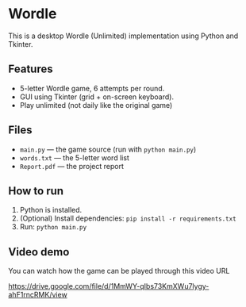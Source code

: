 # Wordle

This is a desktop Wordle (Unlimited) implementation using Python and Tkinter.

## Features
- 5-letter Wordle game, 6 attempts per round.
- GUI using Tkinter (grid + on-screen keyboard).
- Play unlimited (not daily like the original game)

## Files
- `main.py` — the game source (run with `python main.py`)
- `words.txt` — the 5-letter word list
- `Report.pdf` — the project report 

## How to run
1. Python is installed.
2. (Optional) Install dependencies: `pip install -r requirements.txt`
3. Run: `python main.py`

## Video demo

You can watch how the game can be played through this video URL

https://drive.google.com/file/d/1MmWY-qIbs73KmXWu7lygy-ahF1rncRMK/view
